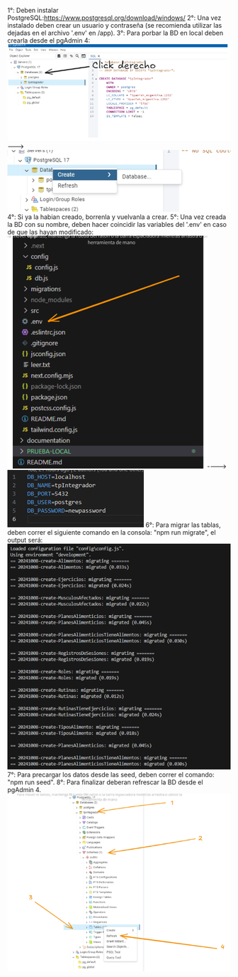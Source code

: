 1°: Deben instalar PostgreSQL:https://www.postgresql.org/download/windows/
2°: Una vez instalado deben crear un usuario y contraseña (se recomienda utilizar las dejadas en el archivo '.env' en /app).
3°: Para porbar la BD en local deben crearla desde el pgAdmin 4: ![alt text](image.png)--->![alt text](image-1.png)
4°: Si ya la habian creado, borrenla y vuelvanla a crear.
5°: Una vez creada la BD con su nombre, deben hacer coincidir las variables del '.env' en caso de que las hayan modificado:![alt text](image-2.png)---->![alt text](image-3.png)
6°: Para migrar las tablas, deben correr el siguiente comando en la consola: "npm run migrate", el output será: ![alt text](image-4.png)
7°: Para precargar los datos desde las seed, deben correr el comando: "npm run seed".
8°: Para finalizar deberan refrescar la BD desde el pgAdmin 4.![alt text](image-6.png)
